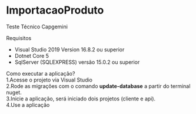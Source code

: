 # ImportacaoProduto
Teste Técnico Capgemini

Requisitos

- Visual Studio 2019 Version 16.8.2 ou superior <br/>
- Dotnet Core 5 <br/>
- SqlServer (SQLEXPRESS) versão 15.0.2 ou superior <br/>

Como executar a aplicação?
<br/>
1.Acesse o projeto via Visual Studio<br/>
2.Rode as migrações com o comando <b>update-database</b> a partir do terminal nuget.<br/>
3.Inicie a aplicação, será iniciado dois projetos (cliente e api).<br/>
4.Use a aplicação<br/>

